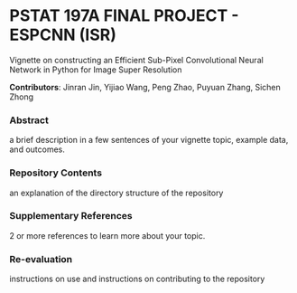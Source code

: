 # PSTAT 197A FINAL PROJECT - ESPCNN (ISR)
Vignette on constructing an Efficient Sub-Pixel Convolutional Neural Network in Python for Image Super Resolution

**Contributors**: Jinran Jin, Yijiao Wang, Peng Zhao, Puyuan Zhang, Sichen Zhong

### Abstract
a brief description in a few sentences of your vignette topic, example data, and outcomes.

### Repository Contents
an explanation of the directory structure of the repository

### Supplementary References
2 or more references to learn more about your topic.

### Re-evaluation
instructions on use and instructions on contributing to the repository
